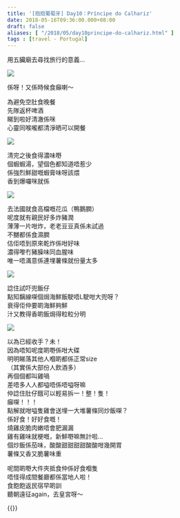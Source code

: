 ```yaml
---
title: '[抱抱葡萄牙] Day10：Príncipe do Calhariz'
date: 2018-05-16T09:36:00.000+08:00
draft: false
aliases: [ "/2018/05/day10principe-do-calhariz.html" ]
tags : [travel - Portugal]
---
```


用五臟廟去尋找旅行的意義...  

![](/images/portugal10g1.jpg)

係呀！又係時候食癲喇～  
  
為避免空肚食晚餐  
先隊返杯啤酒  
睇到啦好清澈係咪  
心靈同喉嚨都清淨晒可以開餐  

![](/images/portugal10g.jpg)

清完之後食得濃味嘢  
個蝦蝦湯，望個色都知道唔惹少  
係強烈鮮甜嘅蝦膏味呀該煨  
香到爆囉咪就係  

![](/images/portugal10g2.jpg)

去法國就食高檔嘅花瓜（鴨鵝膶）  
呢度就有親民好多炸豬潤  
薄薄一片咁炸，老老豆豆真係未試過  
不嬲都係食濕膶  
估佢唔到原來乾炸係咁好味  
濃得嚟冇豬臊味同血腥味  
唯一唔滿意係連埋薯條就份量太多  

![](/images/portugal10g3.jpg)

諗住試吓兜飯仔  
點知黐線㗎個焗海鮮飯駛唔L駛咁大兜呀？  
衰得佢仲要啲海鮮夠鮮  
汁又教得香啲飯焗得粒粒分明  

![](/images/portugal10g4.jpg)

以為已經收手？未！  
因為唔知呢度啲嘢係咁大碟  
明明睇落其他人嗰啲都係正常size  
（其實係大部份人飲酒多）  
再個個都叫雞喎  
差唔多人人都嗌唔係唔嗌呀嘛  
仲諗住肚仔餓可以輕易拆一！整！隻！  
癲㗎！！！  
點解就咁嗌隻雞會送埋一大堆薯條同炒飯㗎？  
係好食！好好食嘅！  
燒雞皮脆肉嫩唔會肥漏漏  
雞有雞味就梗嘅，新鮮嘢嘛無計啦...  
個炒飯係茄味，酸酸甜甜甜甜酸酸咁幾開胃  
薯條又香又脆薯味重  
  
呢間啲嘢大件夾抵食仲係好食嗰隻  
唔怪得成間餐廳都係當地人啦！  
食飽飽返民宿早啲訓  
聽朝遠征again，去皇宮呀～  
  

{{<portugal>}}  
